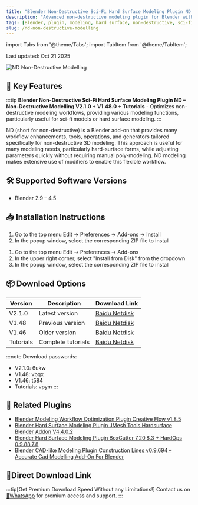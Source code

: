 ```yaml
---
title: "Blender Non-Destructive Sci-Fi Hard Surface Modeling Plugin ND – Non-Destructive Modelling"
description: "Advanced non-destructive modeling plugin for Blender with tools specifically designed for sci-fi and hard surface modeling"
tags: [Blender, plugin, modeling, hard surface, non-destructive, sci-fi]
slug: /nd-non-destructive-modelling
---
```


import Tabs from '@theme/Tabs';
import TabItem from '@theme/TabItem';

Last updated: Oct 21 2025

![ND Non-Destructive Modelling](https://www.gfxcamp.com/wp-content/uploads/2024/01/ND-—-Free-Non-Destructive-Modelling.jpg)

## 🚀 Key Features

:::tip
**Blender Non-Destructive Sci-Fi Hard Surface Modeling Plugin ND – Non-Destructive Modelling V2.1.0 + V1.48.0 + Tutorials** - Optimizes non-destructive modeling workflows, providing various modeling functions, particularly useful for sci-fi models or hard surface modeling.
:::

ND (short for non-destructive) is a Blender add-on that provides many workflow enhancements, tools, operations, and generators tailored specifically for non-destructive 3D modeling. This approach is useful for many modeling needs, particularly hard-surface forms, while adjusting parameters quickly without requiring manual poly-modeling. ND modeling makes extensive use of modifiers to enable this flexible workflow.

## 🛠️ Supported Software Versions

- Blender 2.9 – 4.5

## 📥 Installation Instructions

<Tabs>
<TabItem value="blender4" label="Blender 4 or Lower">

1. Go to the top menu Edit → Preferences → Add-ons → Install
2. In the popup window, select the corresponding ZIP file to install

</TabItem>
<TabItem value="blender41" label="Blender 4.1 or Higher">

1. Go to the top menu Edit → Preferences → Add-ons
2. In the upper right corner, select "Install from Disk" from the dropdown
3. In the popup window, select the corresponding ZIP file to install

</TabItem>
</Tabs>

## 📦 Download Options

| Version | Description | Download Link |
|---------|-------------|---------------|
| V2.1.0 | Latest version | [Baidu Netdisk](https://pan.baidu.com/s/1502DmCiL9UqMrazdKRr4BA?pwd=6ukw) |
| V1.48 | Previous version | [Baidu Netdisk](https://pan.baidu.com/s/1reTSBp89pUj8WCFiqrKQrw?pwd=vbqx) |
| V1.46 | Older version | [Baidu Netdisk](https://pan.baidu.com/s/1D5b_9DnqgAwBqyp53lpSHw?pwd=t584) |
| Tutorials | Complete tutorials | [Baidu Netdisk](https://pan.baidu.com/s/1j5oBMx038lvB8RcLz6CaEA?pwd=vpym) |

:::note
Download passwords: 
- V2.1.0: 6ukw
- V1.48: vbqx
- V1.46: t584
- Tutorials: vpym
:::

## 🔗 Related Plugins

- [Blender Modeling Workflow Optimization Plugin Creative Flow v1.8.5](https://www.gfxcamp.com/creative-flow/)
- [Blender Hard Surface Modeling Plugin JMesh Tools Hardsurface Blender Addon V4.4.0.2](https://www.gfxcamp.com/jmesh-tools-hardsurface-blender-addon/)
- [Blender Hard Surface Modeling Plugin BoxCutter 7.20.8.3 + HardOps 0.9.88.7.8](https://www.gfxcamp.com/boxcutter-hops/)
- [Blender CAD-like Modeling Plugin Construction Lines v0.9.694 – Accurate Cad Modelling Add-On For Blender](https://www.gfxcamp.com/construction-lines/)

## 🚀Direct Download Link
:::tip[Get Premium Download Speed Without any Limitations!]
Contact us on [💬WhatsApp](https://wa.me/+8613237610083) for premium  access and support.
:::
